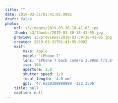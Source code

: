 ```yaml
---
title: ""
date: 2019-03-31T01:41:05.000Z
draft: false
photo:
    url: s3/images/2019-03-30-18-41-05.jpg
    thumb: s3/thumbs/2019-03-30-18-41-05.jpg
    preview: s3/previews/2019-03-30-18-41-05.jpg
    created: 2019-03-31T01:41:05.000Z
    exif:
        make: Apple
        model: 'iPhone 7'
        lens: 'iPhone 7 back camera 3.99mm f/1.8'
        iso: 100
        aperture: 1.8
        shutter_speed: 1/9
        focal_length: '4.0 mm'
        gps: '47.6229388888889 -122.3506'
    title: null
    caption: null
---
```



